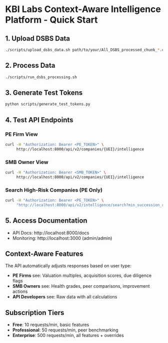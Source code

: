 # KBI Labs Context-Aware Intelligence Platform - Quick Start

## 1. Upload DSBS Data
```bash
./scripts/upload_dsbs_data.sh path/to/your/All_DSBS_processed_chunk_*.csv
```

## 2. Process Data
```bash
./scripts/run_dsbs_processing.sh
```

## 3. Generate Test Tokens
```bash
python scripts/generate_test_tokens.py
```

## 4. Test API Endpoints

### PE Firm View
```bash
curl -H "Authorization: Bearer <PE_TOKEN>" \
     http://localhost:8000/api/v2/companies/{UEI}/intelligence
```

### SMB Owner View
```bash
curl -H "Authorization: Bearer <SMB_TOKEN>" \
     http://localhost:8000/api/v2/companies/{UEI}/intelligence
```

### Search High-Risk Companies (PE Only)
```bash
curl -H "Authorization: Bearer <PE_TOKEN>" \
     "http://localhost:8000/api/v2/intelligence/search?min_succession_risk=7&state=FL"
```

## 5. Access Documentation
- API Docs: http://localhost:8000/docs
- Monitoring: http://localhost:3000 (admin/admin)

## Context-Aware Features

The API automatically adjusts responses based on user type:

- **PE Firms** see: Valuation multiples, acquisition scores, due diligence flags
- **SMB Owners** see: Health grades, peer comparisons, improvement actions
- **API Developers** see: Raw data with all calculations

## Subscription Tiers

- **Free**: 10 requests/min, basic features
- **Professional**: 50 requests/min, peer benchmarking
- **Enterprise**: 500 requests/min, all features + overrides
